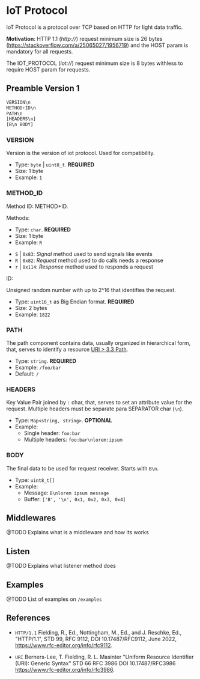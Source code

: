 # IoT Protocol

IoT Protocol is a protocol over TCP based on HTTP for light data traffic.

**Motivation**: HTTP 1.1 (*http://*) request minimum size is 26 bytes (https://stackoverflow.com/a/25065027/1956719) and the HOST param is mandatory for all requests. 

The IOT_PROTOCOL (*iot://*) request minimum size is 8 bytes withless to require HOST param for requests.

## Preamble Version 1

```js
VERSION\n
METHOD+ID\n
PATH\n
[HEADERS\n]
[B\n BODY]
```

### VERSION

Version is the version of iot protocol. Used for compatibility.

* Type: `byte` | `uint8_t`. **REQUIRED**
* Size: 1 byte
* Example: `1`

### METHOD_ID

Method ID: METHOD+ID. 

Methods: 

* Type: `char`. **REQUIRED**
* Size: 1 byte
* Example: `R`

- `S` | `0x83`: *Signal* method used to send signals like events
- `R` | `0x82`: *Request* method used to do calls needs a response
- `r` | `0x114`: *Response* method used to responds a request


ID: 

Unsigned random number with up to 2^16 that identifies the request.

* Type: `uint16_t` as Big Endian format. **REQUIRED**
* Size: 2 bytes
* Example: `1822`

### PATH

The path component contains data, usually organized in hierarchical
form, that, serves to identify a resource [URI > 3.3 Path](https://www.rfc-editor.org/info/rfc3986).

* Type: `string`. **REQUIRED**
* Example: `/foo/bar`
* Default: `/`

### HEADERS

Key Value Pair joined by `:` char, that, serves to set an attribute value for the request. Multiple headers must be separate para SEPARATOR char (`\n`).

* Type: `Map<string, string>`. **OPTIONAL** 
* Example: 
  * Single header: `foo:bar`
  * Multiple headers: `foo:bar\nlorem:ipsum`

### BODY

The final data to be used for request receiver. Starts with `B\n`. 

* Type: `uint8_t[]`
* Example:
  * Message: `B\nlorem ipsum message`
  * Buffer: `['B', '\n', 0x1, 0x2, 0x3, 0x4]`

## Middlewares

@TODO Explains what is a middleware and how its works

## Listen

@TODO Explains what listener method does

## Examples

@TODO List of examples on `/examples`

## References 

- `HTTP/1.1` Fielding, R., Ed., Nottingham, M., Ed., and J. Reschke, Ed., "HTTP/1.1", STD 99, RFC 9112, DOI 10.17487/RFC9112, June 2022, <https://www.rfc-editor.org/info/rfc9112>.
  
- `URI` Berners-Lee, T. Fielding, R. L. Masinter "Uniform Resource Identifier (URI): Generic Syntax" STD 66 RFC 3986 DOI 10.17487/RFC3986 <https://www.rfc-editor.org/info/rfc3986>.

